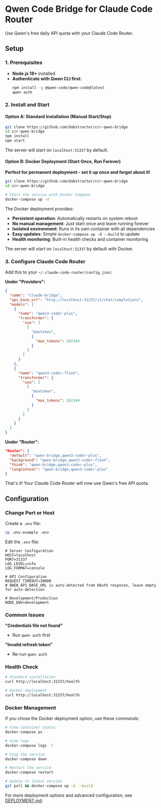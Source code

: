# Qwen Code Bridge for Claude Code Router

Use Qwen's free daily API quota with your Claude Code Router.

## Setup

### 1. Prerequisites

- **Node.js 18+** installed
- **Authenticate with Qwen CLI first:**
  ```bash
  npm install -g @qwen-code/qwen-code@latest
  qwen auth
  ```

### 2. Install and Start

#### Option A: Standard Installation (Manual Start/Stop)

```bash
git clone https://github.com/dabstractor/ccr-qwen-bridge
cd ccr-qwen-bridge
npm install
npm start
```

The server will start on `localhost:31337` by default.

#### Option B: Docker Deployment (Start Once, Run Forever)

**Perfect for permanent deployment - set it up once and forget about it!**

```bash
git clone https://github.com/dabstractor/ccr-qwen-bridge
cd ccr-qwen-bridge

# Start the service with Docker Compose
docker-compose up -d
```

The Docker deployment provides:
- **Persistent operation**: Automatically restarts on system reboot
- **No manual management**: Just start once and leave running forever
- **Isolated environment**: Runs in its own container with all dependencies
- **Easy updates**: Simple `docker-compose up -d --build` to update
- **Health monitoring**: Built-in health checks and container monitoring

The server will start on `localhost:31337` by default with Docker.

### 3. Configure Claude Code Router

Add this to your `~/.claude-code-router/config.json`:

**Under "Providers":**
```json
{
  "name": "claude-bridge",
  "api_base_url": "http://localhost:31337/v1/chat/completions",
  "models": [
    {
      "name": "qwen3-coder-plus",
      "transformer": {
        "use": [
          [
            "maxtoken",
            {
              "max_tokens": 262144
            }
          ]
        ]
      }
    },
    {
      "name": "qwen3-coder-flash",
      "transformer": {
        "use": [
          [
            "maxtoken",
            {
              "max_tokens": 262144
            }
          ]
        ]
      }
    }
  ]
}
```

**Under "Router":**
```json
"Router": {
  "default": "qwen-bridge,qwen3-coder-plus",
  "background": "qwen-bridge,qwen3-coder-flash",
  "think": "qwen-bridge,qwen3-coder-plus",
  "longContext": "qwen-bridge,qwen3-coder-plus"
}
```

That's it! Your Claude Code Router will now use Qwen's free API quota.

## Configuration

### Change Port or Host

Create a `.env` file:
```bash
cp .env.example .env
```

Edit the `.env` file:
```
# Server Configuration
HOST=localhost
PORT=31337
LOG_LEVEL=info
LOG_FORMAT=console

# API Configuration
REQUEST_TIMEOUT=30000
# QWEN_API_BASE_URL is auto-detected from OAuth response, leave empty for auto-detection

# Development/Production
NODE_ENV=development
```

### Common Issues

**"Credentials file not found"**
- Run `qwen auth` first

**"Invalid refresh token"**
- Re-run `qwen auth`

### Health Check

```bash
# Standard installation
curl http://localhost:31337/health

# Docker deployment
curl http://localhost:31337/health
```

### Docker Management

If you chose the Docker deployment option, use these commands:

```bash
# View container status
docker-compose ps

# View logs
docker-compose logs -f

# Stop the service
docker-compose down

# Restart the service
docker-compose restart

# Update to latest version
git pull && docker-compose up -d --build
```

For more deployment options and advanced configuration, see [DEPLOYMENT.md](DEPLOYMENT.md).
